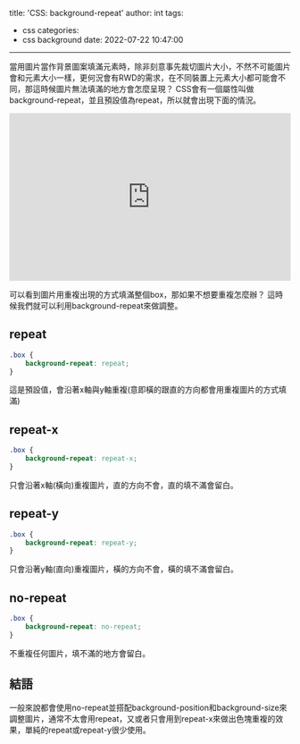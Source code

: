 title: 'CSS: background-repeat'
author: int
tags:
  - css
categories:
  - css background
date: 2022-07-22 10:47:00
---
當用圖片當作背景圖案填滿元素時，除非刻意事先裁切圖片大小，不然不可能圖片會和元素大小一樣，更何況會有RWD的需求，在不同裝置上元素大小都可能會不同，那這時候圖片無法填滿的地方會怎麼呈現？ CSS會有一個屬性叫做background-repeat，並且預設值為repeat，所以就會出現下面的情況。

<iframe height="300" style="width: 100%;" scrolling="no" title="background-repeat" src="https://codepen.io/intHuang/embed/KKoqpPx?default-tab=html%2Cresult" frameborder="no" loading="lazy" allowtransparency="true" allowfullscreen="true">
  See the Pen <a href="https://codepen.io/intHuang/pen/KKoqpPx">
  background-repeat</a> by int (<a href="https://codepen.io/intHuang">@intHuang</a>)
  on <a href="https://codepen.io">CodePen</a>.
</iframe>

可以看到圖片用重複出現的方式填滿整個box，那如果不想要重複怎麼辦？ 這時候我們就可以利用background-repeat來做調整。

## repeat

```css
.box {
	background-repeat: repeat;
}
```

這是預設值，會沿著x軸與y軸重複(意即橫的跟直的方向都會用重複圖片的方式填滿)

## repeat-x

```css
.box {
	background-repeat: repeat-x;
}
```

只會沿著x軸(橫向)重複圖片，直的方向不會，直的填不滿會留白。

## repeat-y

```css
.box {
	background-repeat: repeat-y;
}
```

只會沿著y軸(直向)重複圖片，橫的方向不會，橫的填不滿會留白。

## no-repeat

```css
.box {
	background-repeat: no-repeat;
}
```

不重複任何圖片，填不滿的地方會留白。

## 結語

一般來說都會使用no-repeat並搭配background-position和background-size來調整圖片，通常不太會用repeat，又或者只會用到repeat-x來做出色塊重複的效果，單純的repeat或repeat-y很少使用。